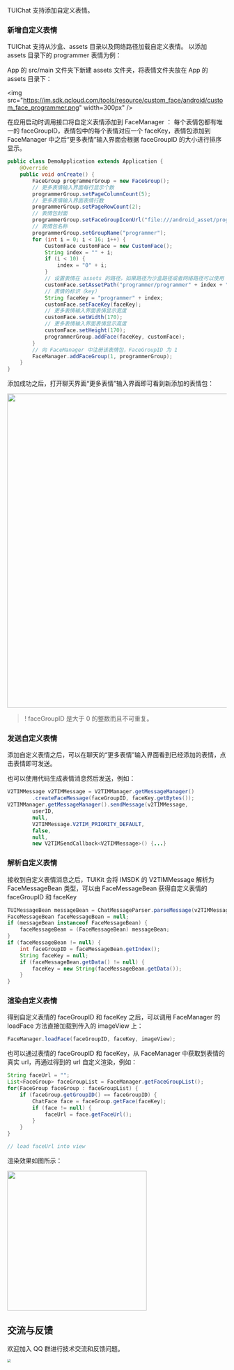 TUIChat 支持添加自定义表情。

### 新增自定义表情
TUIChat 支持从沙盒、assets 目录以及网络路径加载自定义表情。
以添加 assets 目录下的 programmer 表情为例：

App 的 src/main 文件夹下新建 assets 文件夹，将表情文件夹放在 App 的 assets 目录下：

<img src="https://im.sdk.qcloud.com/tools/resource/custom_face/android/custom_face_programmer.png" width=300px" />

在应用启动时调用接口将自定义表情添加到 FaceManager ：
每个表情包都有唯一的 faceGroupID，表情包中的每个表情对应一个 faceKey，表情包添加到 FaceManager 中之后“更多表情”输入界面会根据 faceGroupID 的大小进行排序显示。

```java
public class DemoApplication extends Application {
    @Override
    public void onCreate() {
        FaceGroup programmerGroup = new FaceGroup();
        // 更多表情输入界面每行显示个数
        programmerGroup.setPageColumnCount(5);
        // 更多表情输入界面表情行数
        programmerGroup.setPageRowCount(2);
        // 表情包封面
        programmerGroup.setFaceGroupIconUrl("file:///android_asset/programmer/programmer00@2x.png");
        // 表情包名称
        programmerGroup.setGroupName("programmer");
        for (int i = 0; i < 16; i++) {
            CustomFace customFace = new CustomFace();
            String index = "" + i;
            if (i < 10) {
                index = "0" + i;
            }
            // 设置表情在 assets 的路径，如果路径为沙盒路径或者网络路径可以使用 setFaceUrl 方法
            customFace.setAssetPath("programmer/programmer" + index + "@2x.png");
            // 表情的标识（key）
            String faceKey = "programmer" + index;
            customFace.setFaceKey(faceKey);
            // 更多表情输入界面表情显示宽度
            customFace.setWidth(170);
            // 更多表情输入界面表情显示高度
            customFace.setHeight(170);
            programmerGroup.addFace(faceKey, customFace);
        }
        // 向 FaceManager 中注册该表情包，FaceGroupID 为 1
        FaceManager.addFaceGroup(1, programmerGroup);
    }
}
```

添加成功之后，打开聊天界面“更多表情”输入界面即可看到新添加的表情包：

<img src="https://im.sdk.qcloud.com/tools/resource/custom_face/android/custom_programmer_face_input.png" width="720px" />

>! faceGroupID 是大于 0 的整数而且不可重复。


### 发送自定义表情
添加自定义表情之后，可以在聊天的“更多表情”输入界面看到已经添加的表情，点击表情即可发送。


也可以使用代码生成表情消息然后发送，例如：
```java
V2TIMMessage v2TIMMessage = V2TIMManager.getMessageManager()
        .createFaceMessage(faceGroupID, faceKey.getBytes());
V2TIMManager.getMessageManager().sendMessage(v2TIMMessage,
        userID,
        null,
        V2TIMMessage.V2TIM_PRIORITY_DEFAULT,
        false,
        null,
        new V2TIMSendCallback<V2TIMMessage>() {...}
```

### 解析自定义表情
接收到自定义表情消息之后，TUIKit 会将 IMSDK 的 V2TIMMessage 解析为 FaceMessageBean 类型，可以由 FaceMessageBean 获得自定义表情的 faceGroupID 和 faceKey
```java
TUIMessageBean messageBean = ChatMessageParser.parseMessage(v2TIMMessage);
FaceMessageBean faceMessageBean = null;
if (messageBean instanceof FaceMessageBean) {
    faceMessageBean = (FaceMessageBean) messageBean;
}
if (faceMessageBean != null) {
    int faceGroupID = faceMessageBean.getIndex();
    String faceKey = null;
    if (faceMessageBean.getData() != null) {
        faceKey = new String(faceMessageBean.getData());
    }
}
```


### 渲染自定义表情
得到自定义表情的 faceGroupID 和 faceKey 之后，可以调用 FaceManager 的 loadFace 方法直接加载到传入的 imageView 上：
```java
FaceManager.loadFace(faceGroupID, faceKey, imageView);
```

也可以通过表情的 faceGroupID 和 faceKey，从 FaceManager 中获取到表情的真实 url，再通过得到的 url 自定义渲染，例如：
```java
String faceUrl = "";
List<FaceGroup> faceGroupList = FaceManager.getFaceGroupList();
for(FaceGroup faceGroup : faceGroupList) {
    if (faceGroup.getGroupID() == faceGroupID) {
        ChatFace face = faceGroup.getFace(faceKey);
        if (face != null) {
            faceUrl = face.getFaceUrl();
        }
    }
}

// load faceUrl into view
```

渲染效果如图所示：

<img src="https://im.sdk.qcloud.com/tools/resource/custom_face/android/custom_programmer_face_render.png" width="320px" />


[](id:feedback)
## 交流与反馈
欢迎加入 QQ 群进行技术交流和反馈问题。

<img src="https://im.sdk.qcloud.com/tools/resource/officialwebsite/pictures/doc_tuikit_qq_group.jpg" style="zoom:50%;"/>